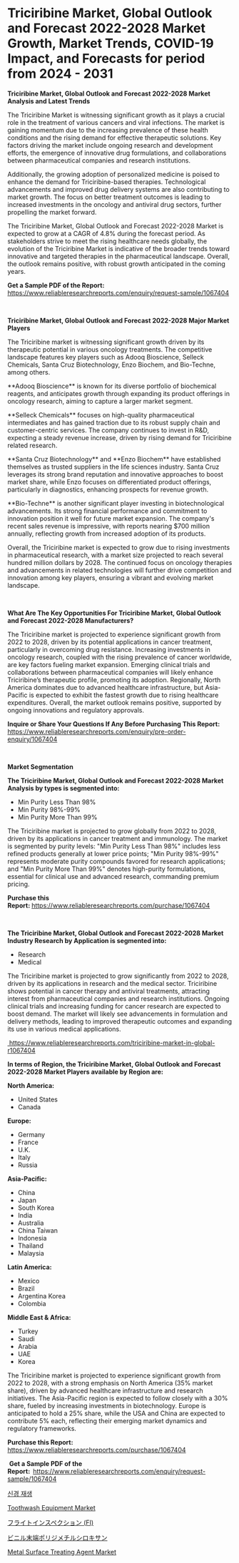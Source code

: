 <p><h1>Triciribine Market, Global Outlook and Forecast 2022-2028 Market Growth, Market Trends, COVID-19 Impact, and Forecasts for period from 2024 - 2031</h1></p><p><strong>Triciribine Market, Global Outlook and Forecast 2022-2028 Market Analysis and Latest Trends</strong></p>
<p><p>The Triciribine Market is witnessing significant growth as it plays a crucial role in the treatment of various cancers and viral infections. The market is gaining momentum due to the increasing prevalence of these health conditions and the rising demand for effective therapeutic solutions. Key factors driving the market include ongoing research and development efforts, the emergence of innovative drug formulations, and collaborations between pharmaceutical companies and research institutions.</p><p>Additionally, the growing adoption of personalized medicine is poised to enhance the demand for Triciribine-based therapies. Technological advancements and improved drug delivery systems are also contributing to market growth. The focus on better treatment outcomes is leading to increased investments in the oncology and antiviral drug sectors, further propelling the market forward.</p><p>The Triciribine Market, Global Outlook and Forecast 2022-2028 Market is expected to grow at a CAGR of 4.8% during the forecast period. As stakeholders strive to meet the rising healthcare needs globally, the evolution of the Triciribine Market is indicative of the broader trends toward innovative and targeted therapies in the pharmaceutical landscape. Overall, the outlook remains positive, with robust growth anticipated in the coming years.</p></p>
<p><strong>Get a Sample PDF of the Report:&nbsp;</strong> <a href="https://www.reliableresearchreports.com/enquiry/request-sample/1067404">https://www.reliableresearchreports.com/enquiry/request-sample/1067404</a></p>
<p>&nbsp;</p>
<p><strong>Triciribine Market, Global Outlook and Forecast 2022-2028 Major Market Players</strong></p>
<p><p>The Triciribine market is witnessing significant growth driven by its therapeutic potential in various oncology treatments. The competitive landscape features key players such as Adooq Bioscience, Selleck Chemicals, Santa Cruz Biotechnology, Enzo Biochem, and Bio-Techne, among others. </p><p>**Adooq Bioscience** is known for its diverse portfolio of biochemical reagents, and anticipates growth through expanding its product offerings in oncology research, aiming to capture a larger market segment.</p><p>**Selleck Chemicals** focuses on high-quality pharmaceutical intermediates and has gained traction due to its robust supply chain and customer-centric services. The company continues to invest in R&D, expecting a steady revenue increase, driven by rising demand for Triciribine related research.</p><p>**Santa Cruz Biotechnology** and **Enzo Biochem** have established themselves as trusted suppliers in the life sciences industry. Santa Cruz leverages its strong brand reputation and innovative approaches to boost market share, while Enzo focuses on differentiated product offerings, particularly in diagnostics, enhancing prospects for revenue growth.</p><p>**Bio-Techne** is another significant player investing in biotechnological advancements. Its strong financial performance and commitment to innovation position it well for future market expansion. The company's recent sales revenue is impressive, with reports nearing $700 million annually, reflecting growth from increased adoption of its products.</p><p>Overall, the Triciribine market is expected to grow due to rising investments in pharmaceutical research, with a market size projected to reach several hundred million dollars by 2028. The continued focus on oncology therapies and advancements in related technologies will further drive competition and innovation among key players, ensuring a vibrant and evolving market landscape.</p></p>
<p>&nbsp;</p>
<p><strong>What Are The Key Opportunities For Triciribine Market, Global Outlook and Forecast 2022-2028 Manufacturers?</strong></p>
<p><p>The Triciribine market is projected to experience significant growth from 2022 to 2028, driven by its potential applications in cancer treatment, particularly in overcoming drug resistance. Increasing investments in oncology research, coupled with the rising prevalence of cancer worldwide, are key factors fueling market expansion. Emerging clinical trials and collaborations between pharmaceutical companies will likely enhance Triciribine’s therapeutic profile, promoting its adoption. Regionally, North America dominates due to advanced healthcare infrastructure, but Asia-Pacific is expected to exhibit the fastest growth due to rising healthcare expenditures. Overall, the market outlook remains positive, supported by ongoing innovations and regulatory approvals.</p></p>
<p><strong>Inquire or Share Your Questions If Any Before Purchasing This Report:</strong> <a href="https://www.reliableresearchreports.com/enquiry/pre-order-enquiry/1067404">https://www.reliableresearchreports.com/enquiry/pre-order-enquiry/1067404</a></p>
<p>&nbsp;</p>
<p><strong>Market Segmentation</strong></p>
<p><strong>The Triciribine Market, Global Outlook and Forecast 2022-2028 Market Analysis by types is segmented into:</strong></p>
<p><ul><li>Min Purity Less Than 98%</li><li>Min Purity 98%-99%</li><li>Min Purity More Than 99%</li></ul></p>
<p><p>The Triciribine market is projected to grow globally from 2022 to 2028, driven by its applications in cancer treatment and immunology. The market is segmented by purity levels: "Min Purity Less Than 98%" includes less refined products generally at lower price points; "Min Purity 98%-99%" represents moderate purity compounds favored for research applications; and "Min Purity More Than 99%" denotes high-purity formulations, essential for clinical use and advanced research, commanding premium pricing.</p></p>
<p><strong>Purchase this Report:&nbsp;</strong><a href="https://www.reliableresearchreports.com/purchase/1067404">https://www.reliableresearchreports.com/purchase/1067404</a></p>
<p>&nbsp;</p>
<p><strong>The Triciribine Market, Global Outlook and Forecast 2022-2028 Market Industry Research by Application is segmented into:</strong></p>
<p><ul><li>Research</li><li>Medical</li></ul></p>
<p><p>The Triciribine market is projected to grow significantly from 2022 to 2028, driven by its applications in research and the medical sector. Triciribine shows potential in cancer therapy and antiviral treatments, attracting interest from pharmaceutical companies and research institutions. Ongoing clinical trials and increasing funding for cancer research are expected to boost demand. The market will likely see advancements in formulation and delivery methods, leading to improved therapeutic outcomes and expanding its use in various medical applications.</p></p>
<p><a href="https://www.reliableresearchreports.com/triciribine-market-in-global-r1067404">&nbsp;https://www.reliableresearchreports.com/triciribine-market-in-global-r1067404</a></p>
<p><strong>In terms of Region, the Triciribine Market, Global Outlook and Forecast 2022-2028 Market Players available by Region are:</strong></p>
<p>
    <p> <strong> North America: </strong>
        <ul>
            <li>United States</li>
            <li>Canada</li>
        </ul>
        </p> 
    <p> <strong> Europe: </strong>
        <ul>
            <li>Germany</li>
            <li>France</li>
            <li>U.K.</li>
            <li>Italy</li>
            <li>Russia</li>
        </ul>
        </p> 
    <p> <strong> Asia-Pacific: </strong>
        <ul>
            <li>China</li>
            <li>Japan</li>
            <li>South Korea</li>
            <li>India</li>
            <li>Australia</li>
            <li>China Taiwan</li>
            <li>Indonesia</li>
            <li>Thailand</li>
            <li>Malaysia</li>
        </ul>
        </p> 
    <p> <strong> Latin America: </strong>
        <ul>
            <li>Mexico</li>
            <li>Brazil</li>
            <li>Argentina Korea</li>
            <li>Colombia</li>
        </ul>
        </p> 
    <p> <strong> Middle East & Africa: </strong>
        <ul>
            <li>Turkey</li>
            <li>Saudi</li>
            <li>Arabia</li>
            <li>UAE</li>
            <li>Korea</li>
        </ul>
    </p>
    </p>
<p><p>The Triciribine market is projected to experience significant growth from 2022 to 2028, with a strong emphasis on North America (35% market share), driven by advanced healthcare infrastructure and research initiatives. The Asia-Pacific region is expected to follow closely with a 30% share, fueled by increasing investments in biotechnology. Europe is anticipated to hold a 25% share, while the USA and China are expected to contribute 5% each, reflecting their emerging market dynamics and regulatory frameworks.</p></p>
<p><strong>Purchase this Report: </strong><a href="https://www.reliableresearchreports.com/purchase/1067404">https://www.reliableresearchreports.com/purchase/1067404</a></p>
<p>&nbsp;<strong>Get a Sample PDF of the Report:&nbsp;&nbsp;</strong><a href="https://www.reliableresearchreports.com/enquiry/request-sample/1067404">https://www.reliableresearchreports.com/enquiry/request-sample/1067404</a></p>
<p><strong></strong></p>
<p><p><a href="https://medium.com/@serenitywlt52/%EC%8B%A0%EA%B2%BD-%EC%9E%AC%EC%83%9D-%EC%8B%9C%EC%9E%A5-%ED%98%81%EB%AA%85-2024-2031-%EB%8B%A4%EC%9D%8C-10%EB%85%84%EC%9D%84-%ED%98%95%EC%84%B1%ED%95%98%EB%8A%94-%EC%8B%9C%EC%9E%A5-%EB%8F%99%ED%96%A5-812042eeea9c">신경 재생</a></p><p><a href="https://issuu.com/reportprime-2/docs/toothwash-equipment-market-size-203_f76070a0f0584d">Toothwash Equipment Market</a></p><p><a href="https://medium.com/@evekerluke2023/%E3%83%95%E3%83%A9%E3%82%A4%E3%83%88%E3%82%A4%E3%83%B3%E3%82%B9%E3%83%9A%E3%82%AF%E3%82%B7%E3%83%A7%E3%83%B3-fi-%E5%B8%82%E5%A0%B4%E3%81%AE%E3%83%88%E3%83%AC%E3%83%B3%E3%83%89%E3%81%A8%E5%B8%82%E5%A0%B4%E6%88%90%E9%95%B7%E3%81%AE%E8%A6%8B%E9%80%9A%E3%81%97-2024%E5%B9%B4-2031%E5%B9%B4-8655b620edeb">フライトインスペクション (FI)</a></p><p><a href="https://medium.com/@evekerluke2023/%E6%96%B0%E8%88%88%E3%81%AE%E3%83%93%E3%83%8B%E3%83%AB%E7%B5%82%E7%AB%AF%E3%83%9D%E3%83%AA%E3%82%B8%E3%83%A1%E3%83%81%E3%83%AB%E3%82%B7%E3%83%AD%E3%82%AD%E3%82%B5%E3%83%B3%E5%B8%82%E5%A0%B4%E6%A9%9F%E4%BC%9A-2024%E5%B9%B4%E3%81%8B%E3%82%892031%E5%B9%B4%E3%81%BE%E3%81%A7%E3%81%AE%E6%9C%9F%E9%96%93%E3%82%92%E5%AF%BE%E8%B1%A1%E3%81%A8%E3%81%97%E3%81%9F%E6%8A%95%E8%B3%87%E5%AE%B6%E3%81%A8%E3%82%B9%E3%83%86%E3%83%BC%E3%82%AF%E3%83%9B%E3%83%AB%E3%83%80%E3%83%BC%E5%90%91%E3%81%91%E3%81%AE%E5%B8%82%E5%A0%B4%E5%88%86%E6%9E%90-86bc2c405e52">ビニル末端ポリジメチルシロキサン</a></p><p><a href="https://medium.com/@marisolking1/insights-into-the-metal-surface-treating-agent-market-market-players-market-size-geographical-845fa6b63dc8">Metal Surface Treating Agent Market</a></p></p>